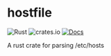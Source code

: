 # hostfile
![Rust](https://github.com/aneeshdurg/hostfile/workflows/Rust/badge.svg)
![crates.io](https://img.shields.io/crates/v/hostfile.svg)
[![Docs](https://docs.rs/hostfile/badge.svg)](https://docs.rs/hostfile)

A rust crate for parsing /etc/hosts
